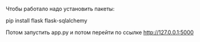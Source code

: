 Чтобы работало надо установить пакеты:

pip install flask flask-sqlalchemy

Потом запустить app.py и потом перейти по ссылке http://127.0.0.1:5000
